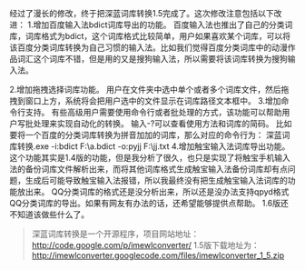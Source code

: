 经过了漫长的修改，终于把深蓝词库转换1.5完成了。这次修改注意包括以下改进：
1.增加百度输入法bdict词库导出的功能。
百度输入法也推出了自己的分类词库，词库格式为bdict，这个词库格式比较简单，用户如果喜欢某个词库，可以将该百度分类词库转换为自己习惯的输入法。比如我们觉得百度分类词库中的动漫作品词汇这个词库不错，但是用的又是搜狗输入法，所以需要将该词库转换为搜狗输入法。

2.增加拖拽选择词库功能。
用户在文件夹中选中单个或者多个词库文件，然后拖拽到窗口上方，系统将会把用户选中的文件显示在词库路径文本框中。
3.增加命令行支持。
有些高级用户需要使用命令行或者批处理的方式，该功能可以帮助用户写批处理来实现自动化的转换。
输入-?可以查看使用方法和词库的简码。
比如要将一个百度的分类词库转换为拼音加加的词库，那么对应的命令行为：
深蓝词库转换.exe -i:bdict F:\a.bdict -o:pyjj F:\jj.txt
4.增加触宝输入法词库导出功能。
这个功能其实是1.4版的功能，但是我分析了很久，也只是实现了将触宝手机输入法的备份词库文件解析出来，而将其他词库格式生成触宝输入法备份词库却有点问题，生成后可能导致触宝输入法报错，所以我最终没有把生成触宝输入法词库的功能放出来。
QQ分类词库的格式还是没分析出来，所以还是没办法支持qpyd格式QQ分类词库的导出。如果有网友有办法的话，还希望能够提供点帮助。
1.6版还不知道该做些什么了。
> 深蓝词库转换是一个开源程序，项目网站地址：http://code.google.com/p/imewlconverter/
1.5版下载地址为：http://imewlconverter.googlecode.com/files/imewlconverter_1_5.zip